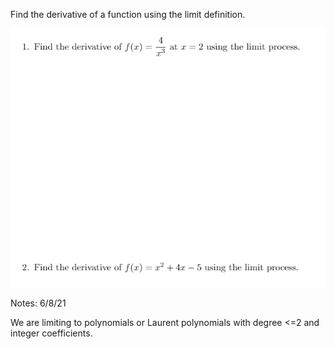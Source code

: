 Find the derivative of a function using the limit definition.

![](.DF1.md.upload/paste-0.21339012231792864)



Notes: 6/8/21

We are limiting to polynomials or Laurent polynomials with degree <=2 and integer coefficients. 